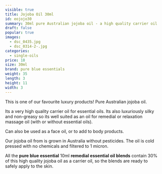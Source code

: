 ```yaml
---
visible: true
title: Jojoba Oil 30ml
id: eojojo30
summary: 30ml pure Australian jojoba oil - a high quality carrier oil
draft: false
popular: true
images:
  - dsc_0435.jpg
  - dsc_0314-2-.jpg
categories:
  - single-oils
price: 18
size: 30ml
brand: pure blue essentials
weight: 35
length: 3
height: 11
width: 3
---
```

This is one of our favourite luxury products! Pure Australian jojoba oil.

Its a very high quality carrier oil for essential oils.  Its also luxuriously silky and non-greasy so its well suited as an oil for remedial or relaxation massage oil (with or without essential oils).

Can also be used as a face oil, or to add to body products.

Our jojoba oil from is grown in Australia without pesticides.  The oil is cold pressed with no chemicals and filtered to 1 micron. 

All the **pure blue essential** 10ml **remedial essential oil blends** contain 30% of this high quality jojoba oil as a carrier oil, so the blends are ready to safely apply to the skin.